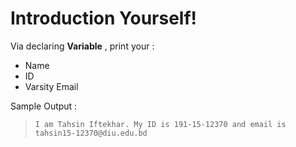 # Introduction Yourself!

Via declaring **Variable** , print your : 

- Name
- ID
- Varsity Email

Sample Output :
>`I am Tahsin Iftekhar. My ID is 191-15-12370 and email is tahsin15-12370@diu.edu.bd` 

